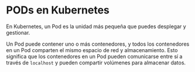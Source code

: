 # PODs en Kubernetes

En Kubernetes, un Pod es la unidad más pequeña que puedes desplegar y gestionar.

Un Pod puede contener uno o más contenedores, y todos los contenedores en un Pod comparten el mismo espacio de red y almacenamiento. Esto significa que los contenedores en un Pod pueden comunicarse entre sí a través de `localhost` y pueden compartir volúmenes para almacenar datos.